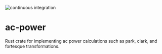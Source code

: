![continuous integration](https://github.com/dzimmanck/ecdc-rust/actions/workflows/rust.yml/badge.svg)

# ac-power
Rust crate for implementing ac power calculations such as park, clark, and fortesque transformations.
